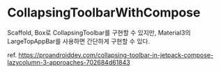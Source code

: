 # CollapsingToolbarWithCompose

Scaffold, Box로 CollapsingToolbar를 구현할 수 있지만, Material3의 LargeTopAppBar를 사용하면 간단하게 구현할 수 있다.

ref. https://proandroiddev.com/collapsing-toolbar-in-jetpack-compose-lazycolumn-3-approaches-702684d61843
